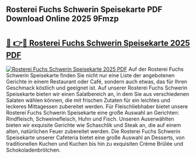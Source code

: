 ## Rosterei Fuchs Schwerin Speisekarte PDF Download Online 2025 9Fmzp

# <h2><a href="http://gc6yk2.nevu.top/?p=Rosterei+Fuchs+Schwerin+Speisekarte">🔗 👉🔴 Rosterei Fuchs Schwerin Speisekarte 2025 PDF</a></h2>

[![Rosterei Fuchs Schwerin Speisekarte 2025 PDF](https://i.imgur.com/dBaPXMq.png)](http://gc6yk2.nevu.top/?p=Rosterei+Fuchs+Schwerin+Speisekarte)
Auf der Rosterei Fuchs Schwerin Speisekarte finden Sie nicht nur eine Liste der angebotenen Gerichte in einem Restaurant oder Café, sondern auch etwas, das für Ihren Geschmack köstlich und geeignet ist. Auf unserer Rosterei Fuchs Schwerin Speisekarte bieten wir einen Salatbereich an, in dem Sie aus verschiedenen Salaten wählen können, die mit frischen Zutaten für ein leichtes und leckeres Mittagessen zubereitet werden. Für Fleischliebhaber bietet unsere Rosterei Fuchs Schwerin Speisekarte eine große Auswahl an Gerichten: Rindfleisch, Schweinefleisch, Huhn und Fisch. Unseren Auserwählten bieten wir exquisite Gerichte wie Schaschlik und Steak an, die auf einem alten, natürlichen Feuer zubereitet werden. Die Rosterei Fuchs Schwerin Speisekarte unserer Cafeteria bietet eine große Auswahl an Desserts, von traditionellen Kuchen und Kuchen bis hin zu exquisiten Crème Brûlée und Schokoladenbrötchen.
